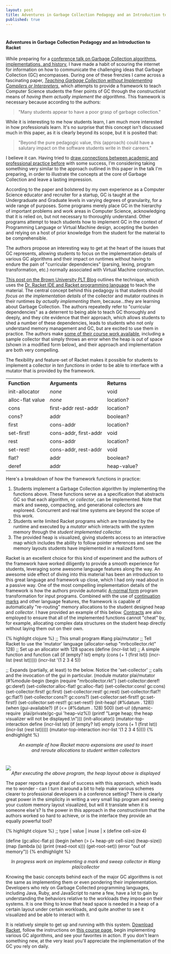 ```yaml
---
layout: post
title: Adventures in Garbage Collection Pedagogy and an Introduction to Racket
published: true
---
```

# 
#### Adventures in Garbage Collection Pedagogy and an Introduction to Racket

While preparing for a <a href="http://goruco.com/speakers/2013/bernstein-mike/">conference talk on Garbage Collection algorithms, implementations, and history</a>, I have made a habit of scouring the internet for information on how to communicate the challenging ideas that Garbage Collection (GC) encompasses. During one of these frenzies I came across a fascinating paper, <a href="http://faculty.cs.byu.edu/~jay/static/cooper-sigcse2013.pdf">*Teaching Garbage Collection without Implementing Compilers or Interpreters*</a>, which attempts to provide a framework to teach Computer Science students the finer points of GC through the *constructivist* means of *having them actually implement the algorithms*. This framework is necessary because according to the authors:

> "Many students appear to have a poor grasp of garbage collection."

While it is interesting to me how students learn, I am much more interested in how professionals learn. It's no surprise that this concept isn't discussed much in this paper, as it is clearly beyond its scope, but it is posited that:

> "Beyond the pure pedagogic value, this (approach) could have a salutary impact on the software students write in their careers."

I believe it can. Having tried to <a href="http://michaelrbernste.in/2013/02/23/notes-on-teaching-with-the-kernel-language-approach.html">draw connections between academic and professional practice before</a> with some success, I'm considering taking something very similar to the approach outlined in this paper in the talk I'm preparing, in order to illustrate the concepts at the core of Garbage Collection and leave a lasting impression.

According to the paper and bolstered by my own experience as a Computer Science educator and recruiter for a startup, GC is taught at the Undergraduate and Graduate levels in varying degrees of granularity, for a wide range of purposes. Some programs merely place GC in the hierarchy of important problems and work areas in Computer Science, acknowledging that it is relied on, but not necessary to thoroughly understand. Other programs attempt to teach students how to implement GC in the context of Programming Language or Virtual Machine design, accepting the burden and relying on a host of prior knowledge from the student for the material to be comprehensible.

The authors propose an interesting way to get at the heart of the issues that GC represents, allowing students to focus on the implementation details of various GC algorithms and their impact on runtimes without having to endure the pain of "curricular dependencies" (parsing, lexing, program transformation, etc.) normally associated with Virtual Machine construction.

<a href="http://blog.brownplt.org/2013/02/19/teaching-gc.html">This post on the Brown University PLT Blog</a> outlines the technique, which uses the <a href="http://racket-lang.org">Dr. Racket IDE and Racket programming language</a> to teach the material. The central concept behind this pedagogy is that students should *focus on the implementation details* of the collector and mutator routines in their runtimes *by actually implementing them*, because...they are learning about Garbage Collection. The authors repeatedly refer to "curricular dependencies" as a deterrent to being able to teach GC thoroughly and deeply, and they cite evidence that their approach, which allows students to shed a number of these dependencies, leads to students who not only understand memory management and GC, but are excited to use them in practice. The authors make <a href="http://faculty.cs.byu.edu/~jay/courses/2012/fall/330/course/gc.html">some of their course work available</a>, including a sample collector that simply throws an error when the heap is out of space (shown in a modified form below), and their approach and implementation are both very compelling.

The flexibility and feature-set of Racket makes it possible for students to implement a collector in *ten functions* in order to be able to interface with a mutator that is provided by the framework.

<center>
<table width="600">
<tr align="left">
<th>Function</th>
<th>Arguments</th>
<th>Returns</th>
</tr>
<tr><td>init-allocator</td><td><i>none</i></td><td>void</td></tr>
<tr><td>alloc-flat value</td><td><i>none</i></td><td>location?</td></tr>
<tr><td>cons</td><td>first-addr rest-addr</td><td>location?</td></tr>
<tr><td>cons?</td><td>addr</td><td>boolean?</td></tr>
<tr><td>first</td><td>cons-addr</td><td>location?</td></tr>
<tr><td>set-first!</td><td>cons-addr, first-addr</td><td>void</td></tr>
<tr><td>rest</td><td>cons-addr</td><td>location?</td></tr>
<tr><td>set-rest!</td><td>cons-addr, rest-addr</td><td>void</td></tr>
<tr><td>flat?</td><td>addr</td><td>boolean?</td></tr>
<tr><td>deref</td><td>addr</td><td>heap-value?</td></tr>
</table>
</center>

Here's a breakdown of how the framework functions in practice:

1. Students implement a Garbage Collection algorithm by implementing the functions above. These functions serve as a specification that abstracts GC so that each algorithm, or *collector*, can be implemented. Note that mark and sweep, compacting, and generational collectors are exploreed. Concurrent and real time systems are beyond the scope of this work.
2. Students write limited Racket programs which are translated by the runtime and executed by a *mutator* which interacts with the system memory through the *student implemented collector.*
3. The provided heap is visualized, giving students access to an interactive map which includes the ability to follow pointer references and see the memory layouts students have implemented in a realized form.

Racket is an excellent choice for this kind of experiment and the authors of the framework have worked diligently to provide a smooth experience for students, leveraging some awesome language features along the way. An awesome side effect of diving into this material has been an introduction to this great language and framework up close, which I had only read about in a passive way. One of the most compelling implementation details of the framework is how the authors provide automatic <a href="en.wikipedia.org/wiki/A-normal_form">A-normal form</a> program transformation for input programs. Combined with the use of <a href="http://docs.racket-lang.org/reference/contmarks.html">continuation marks</a> and other language features, the framework is capable of automatically "re-routing" memory allocations to the student designed heap and *collector*. I have provided an example of this below. <a href="http://docs.racket-lang.org/reference/contracts.html">Contracts</a> are also employed to ensure that all of the implemented functions cannot "cheat" by, for example, allocating complex data structures on the student heap directly without laying them out on their own.

{% highlight clojure %}
;; This small program
#lang plai/mutator ;; Tell Racket to use the 'mutator' language
(allocator-setup "mrbcollector.rkt" 128) ;; Set up an allocator with 128 spaces
(define (incr-list lst) ;; A simple function and function call
 (if (empty? lst) empty
 (cons (+ 1 (first lst)) (incr-list (rest lst)))))
(incr-list '(1 2 3 4 5))

;; Expands (partially, at least) to the below. Notice the 'set-collector'
;; calls and the invocation of the gui in particular.
(module mutator plai/mutator
  (#%module-begin
   (begin
     (require "mrbcollector.rkt")
     (set-collector:deref! gc:deref)
     (set-collector:alloc-flat! gc:alloc-flat)
     (set-collector:cons! gc:cons)
     (set-collector:first! gc:first)
     (set-collector:rest! gc:rest)
     (set-collector:flat?! gc:flat?)
     (set-collector:cons?! gc:cons?)
     (set-collector:set-first!! gc:set-first!)
     (set-collector:set-rest!! gc:set-rest!)
     (init-heap! (#%datum . 128))
     (when (gui-available?)
       (if (<= (#%datum . 128) 500)
         (set-ui! (dynamic-require `plai/private/gc-gui 'heap-viz%))
         (printf "Large heap; the heap visualizer will not be displayed.\n")))
     (init-allocator))
   (mutator-top-interaction define
    (incr-list lst)
    (if (empty? lst) empty (cons (+ 1 (first lst)) (incr-list (rest lst)))))
   (mutator-top-interaction incr-list '(1 2 3 4 5))))
{% endhighlight %}

<center><i>An example of how Racket macro expansions are used to insert<br/> and reroute allocations to student written collectors</i></center>

# 

<img src="http://michaelrbernste.in/images/heap_layout_racket.png">
<center><i>After executing the above program, the heap layout above is displayed</i></center>

The paper reports a great deal of success with this approach, which leads me to wonder - can I turn it around a bit to help make various schemes clearer to professional developers in a conference setting? There is clearly great power in the simplicity in writing a very small lisp program and seeing your custom memory layout visualized, but will it translate when it is someone else's? Is the power in this approach in the *constructivism* that the authors worked so hard to achieve, or is the interface they provide an equally powerful tool?

{% highlight clojure %}
;; type | value | inuse | x
(define cell-size 4)

(define (gc:alloc-flat p)
 (begin
   (when (> (+ heap-ptr cell-size) (heap-size))
     (map (lambda (s) 
            (print (read-root s))) (get-root-set))
     (error "out of memory"))
{% endhighlight %}
<center><i>In progress work on implementing a mark and sweep collector in #lang plai/collector</i></center>

Knowing the basic concepts behind each of the major GC algorithms is not the same as implementing them or even pondering their implementation. Developers who rely on Garbage Collected programming languages, including Java, Ruby, and JavaScript to name a few, have a lot to gain by understanding the behaviors relative to the workloads they impose on their systems. It is one thing to know that head space is needed in a heap of a certain layout under certain workloads, and quite another to see it visualized and be able to interact with it.

It is relatively simple to get up and running with this system. <a href="http://racket-lang.org/download/">Download Racket</a>, follow the instructions on <a href="http://faculty.cs.byu.edu/~jay/courses/2012/fall/330/course/gc.html">this course page</a>, begin implementing various GC algorithms, and see your favorites in action. If you don't learn something new, at the very least you'll appreciate the implementation of the GC you rely on daily.
